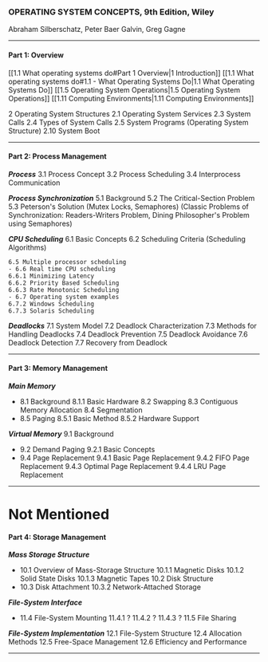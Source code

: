 ### OPERATING SYSTEM CONCEPTS, 9th Edition, Wiley
Abraham Silberschatz, Peter Baer Galvin, Greg Gagne

___

#### Part 1: Overview

[[1.1 What operating systems do#Part 1 Overview|1 Introduction]]
	[[1.1 What operating systems do#1.1 - What Operating Systems Do|1.1 What Operating Systems Do]]
	[[1.5 Operating System Operations|1.5 Operating System Operations]]
	[[1.11 Computing Environments|1.11 Computing Environments]]

2 Operating System Structures
	2.1 Operating System Services
	2.3 System Calls
	2.4 Types of System Calls
	2.5 System Programs
	(Operating System Structure)
	2.10 System Boot

___

#### Part 2: Process Management

***Process***
3.1 Process Concept
3.2 Process Scheduling
3.4 Interprocess Communication

***Process Synchronization***
5.1 Background
5.2 The Critical-Section Problem
5.3 Peterson's Solution
(Mutex Locks, Semaphores) 
(Classic Problems of Synchronization: Readers-Writers Problem, Dining Philosopher's Problem using Semaphores)

***CPU Scheduling***
6.1 Basic Concepts
6.2 Scheduling Criteria
(Scheduling Algorithms)

	6.5 Multiple processor scheduling
	- 6.6 Real time CPU scheduling
	6.6.1 Minimizing Latency
	6.6.2 Priority Based Scheduling
	6.6.3 Rate Monotonic Scheduling
	- 6.7 Operating system examples
	6.7.2 Windows Scheduling
	6.7.3 Solaris Scheduling

***Deadlocks***
7.1 System Model
7.2 Deadlock Characterization
7.3 Methods for Handling Deadlocks
7.4 Deadlock Prevention
7.5 Deadlock Avoidance
7.6 Deadlock Detection
7.7 Recovery from Deadlock

___

#### Part 3: Memory Management

***Main Memory***
- 8.1 Background
8.1.1 Basic Hardware
8.2 Swapping
8.3 Contiguous Memory Allocation
8.4 Segmentation
- 8.5 Paging
8.5.1 Basic Method
8.5.2 Hardware Support

***Virtual Memory***
9.1 Background
- 9.2 Demand Paging
9.2.1 Basic Concepts
- 9.4 Page Replacement
9.4.1 Basic Page Replacement
9.4.2 FIFO Page Replacement
9.4.3 Optimal Page Replacement
9.4.4 LRU Page Replacement



_____


# Not Mentioned
#### Part 4: Storage Management

***Mass Storage Structure***
- 10.1 Overview of Mass-Storage Structure
10.1.1 Magnetic Disks
10.1.2 Solid State Disks
10.1.3 Magnetic Tapes
10.2 Disk Structure
- 10.3 Disk Attachment
10.3.2 Network-Attached Storage

***File-System Interface***
- 11.4 File-System Mounting
11.4.1 ?
11.4.2 ?
11.4.3 ?
11.5 File Sharing

***File-System Implementation***
12.1 File-System Structure
12.4 Allocation Methods
12.5 Free-Space Management
12.6 Efficiency and Performance

___